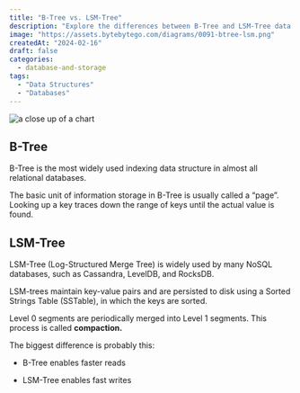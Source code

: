 ```yaml
---
title: "B-Tree vs. LSM-Tree"
description: "Explore the differences between B-Tree and LSM-Tree data structures."
image: "https://assets.bytebytego.com/diagrams/0091-btree-lsm.png"
createdAt: "2024-02-16"
draft: false
categories:
  - database-and-storage
tags:
  - "Data Structures"
  - "Databases"
---
```


![a close up of a chart](https://assets.bytebytego.com/diagrams/0091-btree-lsm.png)

## B-Tree

B-Tree is the most widely used indexing data structure in almost all relational databases.

The basic unit of information storage in B-Tree is usually called a “page”. Looking up a key traces down the range of keys until the actual value is found.

## LSM-Tree

LSM-Tree (Log-Structured Merge Tree) is widely used by many NoSQL databases, such as Cassandra, LevelDB, and RocksDB.

LSM-trees maintain key-value pairs and are persisted to disk using a Sorted Strings Table (SSTable), in which the keys are sorted.

Level 0 segments are periodically merged into Level 1 segments. This process is called **compaction.**

The biggest difference is probably this:

*   B-Tree enables faster reads

*   LSM-Tree enables fast writes
